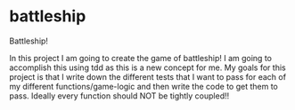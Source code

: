 # battleship
Battleship!

In this project I am going to create the game of battleship! I am going to accomplish this using tdd as this is a new concept for me. My goals for this project is that I write down the different tests that I want to pass for each of my different functions/game-logic and then write the code to get them to pass. Ideally every function should NOT be tightly coupled!!